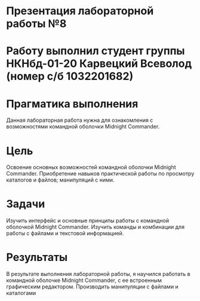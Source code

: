 # Презентация лабораторной работы №8

# Работу выполнил студент группы НКНбд-01-20 Карвецкий Всеволод (номер с/б 1032201682)

# Прагматика выполнения

Данная лабораторная работа нужна для ознакомления с возможностями командной оболочки Midnight Commander.

# Цель

Освоение основных возможностей командной оболочки Midnight Commander.
Приобретение навыков практической работы по просмотру каталогов и файлов; манипуляций с ними.

# Задачи

Изучить интерфейс и основные принципы работы с командной оболочкой Midnight Commander. Изучить команды и комбинации для работы с файлами и текстовой информацией. 

# Результаты

В результате выполнения лабораторной работы, я научился работать в командной оболочке Midnight Commander, с ее встроенным графическим редактором. Производить манипуляции с файлами и каталогами